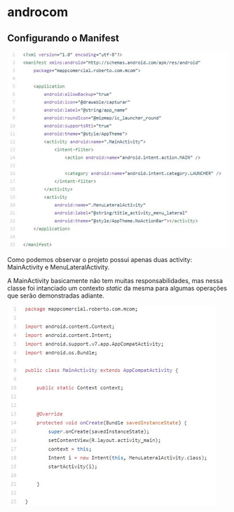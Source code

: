 # androcom

## Configurando o Manifest

![ALT TEXT](Manifest.JPG)

Como podemos observar o projeto possui apenas duas activity: MainActivity e MenuLateralActivity.

A MainActivity basicamente não tem muitas responsabilidades, mas nessa classe foi intanciado um contexto _static_ da mesma para algumas operações que serão demonstradas adiante.

![ALT TEXT](MainActivity.JPG)


